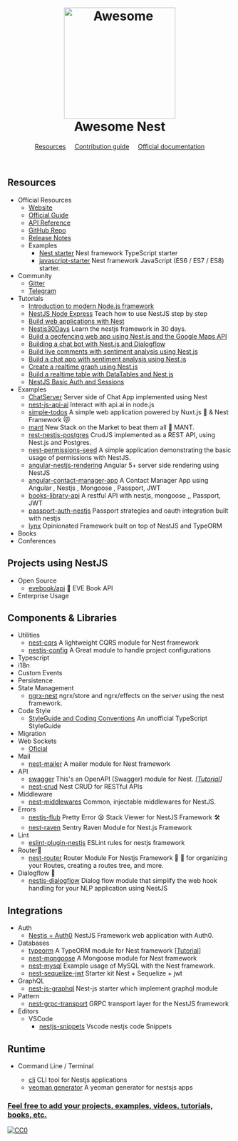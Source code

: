 <h1 align="center">
	<img width="250" src="https://camo.githubusercontent.com/18fe3feea5e3593c593e12e552494a3995eceacf/687474703a2f2f6b616d696c6d79736c69776965632e636f6d2f7075626c69632f6e6573742d6c6f676f2e706e672331" alt="Awesome">
  <br>
  <center>
    <strong>Awesome Nest</strong>
  </center>
</h1>

<p align="center">
	<a href="#resources">Resources</a>
  &nbsp;&nbsp;&nbsp;
	<a href="contributing.md">Contribution guide</a>
  &nbsp;&nbsp;&nbsp;
	<a href="https://nestjs.com">Official documentation</a>
</p>

<br>

## Resources

- Official Resources
  - [Website](https://nestjs.com)
  - [Official Guide](https://docs.nestjs.com)
  - [API Reference](https://docs.nestjs.com)
  - [GitHub Repo](https://github.com/nestjs/nest)
  - [Release Notes](https://github.com/nestjs/nest/blob/master/CHANGELOG.md)
  - Examples
    - [Nest starter](https://github.com/nestjs/typescript-starter) Nest framework TypeScript starter
    - [javascript-starter](https://github.com/nestjs/javascript-starter) Nest framework JavaScript (ES6 / ES7 / ES8) starter.
- Community
  - [Gitter](https://gitter.im/nestjs/)
  - [Telegram](https://t.me/nestjs)
- Tutorials
  - [Introduction to modern Node.js framework](https://kamilmysliwiec.com/nest-release-canditate-is-here-introduction-modern-node-js-framework)
  - [NestJS Node Express](https://auth0.com/blog/nestjs-brings-typescript-to-nodejs-and-express) Teach how to use NestJS step by step
  - [Build web applications with Nest](https://kamilmysliwiec.com/build-modern-scalable-node-js-web-applications-with-nest)
  - [Nestjs30Days](https://github.com/m24927605/Nestjs30Days) Learn the nestjs framework in 30 days.
  - [Build a geofencing web app using Nest.js and the Google Maps API](https://pusher.com/tutorials/geofencing-nestjs-googlemaps)
  - [Building a chat bot with Nest.js and Dialogflow](https://pusher.com/tutorials/chat-bot-nestjs)
  - [Build live comments with sentiment analysis using Nest.js](https://pusher.com/tutorials/live-comments-sentiment-analysis-nestjs)
  - [Build a chat app with sentiment analysis using Nest.js](https://pusher.com/tutorials/chat-sentiment-analysis-nestjs)
  - [Create a realtime graph using Nest.js](https://pusher.com/tutorials/realtime-graph-nestjs)
  - [Build a realtime table with DataTables and Nest.js](https://pusher.com/tutorials/realtime-table-datatables-nestjs)
  - [NestJS Basic Auth and Sessions](http://blog.exceptionfound.com/index.php/2018/06/07/nestjs-basic-auth-and-sessions/)
- Examples
  - [ChatServer](https://github.com/Pinedo11/nestDemo-ChatServer) Server side of Chat App implemented using Nest
  - [nest-js-api-ai](https://github.com/adrien2p/nest-js-api-ai) Interact with api.ai in node.js
  - [simple-todos](https://github.com/BruceHem/simple-todos) A simple web application powered by Nuxt.js :green_heart: & Nest Framework :heart_eyes_cat:
  - [mant](https://github.com/vladotesanovic/mant) New Stack on the Market to beat them all :ring: MANT.
  - [rest-nestjs-postgres](https://github.com/crudjs/rest-nestjs-postgres) CrudJS implemented as a REST API, using Nest.js and Postgres.
  - [nest-permissions-seed](https://github.com/EndyKaufman/nest-permissions-seed) A simple application demonstrating the basic usage of permissions with NestJS.
  - [angular-nestjs-rendering](https://github.com/Innovic-io/angular-nestjs-rendering) Angular 5+ server side rendering using NestJS
   - [angular-contact-manager-app](https://github.com/Abdallah-khalil/ContactManagerApp) A Contact Manager App using Angular , Nestjs ,  Mongoose , Passport, JWT 
   - [books-library-api](https://github.com/Abdallah-khalil/Books-Library-API) A restful API with nestjs, mongoose ,, Passport, JWT
   - [passport-auth-nestjs](https://github.com/Abdallah-khalil/NodeJsWithPassport) Passport strategies and oauth integration built with nestjs
   - [lynx](https://github.com/mentos1386/lynx) Opinionated Framework built on top of NestJS and TypeORM
- Books
- Conferences

## Projects using NestJS

- Open Source
  - [evebook/api](https://github.com/evebook/api) :milky_way: EVE Book API
- Enterprise Usage

## Components & Libraries

- Utilities
  - [nest-cqrs](https://github.com/nestjs/cqrs) A lightweight CQRS module for Nest framework
  - [nestjs-config](https://github.com/fenos/nestjs-config) A Great module to handle project configurations
- Typescript
- i18n
- Custom Events
- Persistence
- State Management
  - [ngrx-nest](https://github.com/derekkite/ngrx-nest) ngrx/store and ngrx/effects on the server using the nest framework.
- Code Style
  - [StyleGuide and Coding Conventions](https://github.com/basarat/typescript-book/blob/master/docs/styleguide/styleguide.md) An unofficial TypeScript StyleGuide
- Migration
- Web Sockets
  - [Oficial](https://docs.nestjs.com/websockets/gateways)
- Mail
  - [nest-mailer](https://github.com/partyka95/nest-mailer) A mailer module for Nest framework
- API
  - [swagger](https://github.com/nestjs/swagger) This's an OpenAPI (Swagger) module for Nest. _[[Tutorial](https://docs.nestjs.com/recipes/swagger)]_
  - [nest-crud](https://github.com/zMotivat0r/nest-crud) Nest CRUD for RESTful APIs
- Middleware
  - [nest-middlewares](https://github.com/wbhob/nest-middlewares) Common, injectable middlewares for NestJS.
- Errors
  - [nestjs-flub](https://github.com/shekohex/nestjs-flub)  Pretty Error :tired_face: Stack Viewer for NestJS Framework :hammer_and_wrench:
  - [nest-raven](https://github.com/mentos1386/nest-raven) Sentry Raven Module for Nest.js Framework
- Lint
  - [eslint-plugin-nestjs](https://github.com/unlight/eslint-plugin-nestjs) ESLint rules for nestjs framework
- Router🚦
  - [nest-router](https://github.com/shekohex/nest-router) Router Module For Nestjs Framework 🚦 🚀
  	for organizing your Routes, creating a routes tree, and more.
- Dialogflow :satellite:
  - [nestjs-dialogflow](https://github.com/adrien2p/nestjs-dialogflow) Dialog flow module that simplify the web hook handling for your NLP application using NestJS

## Integrations

- Auth
  - [Nestjs + Auth0](https://github.com/cdiaz/nestjs-auth0) NestJS Framework web application with Auth0.
- Databases
  - [typeorm](https://github.com/nestjs/typeorm) A TypeORM module for Nest framework [[Tutorial](http://docs.nestjs.com/recipes/sql-typeorm)]
  - [nest-mongoose](https://github.com/nestjs/mongoose)  A Mongoose module for Nest framework
  - [nest-mysql](https://github.com/cdiaz/nest-mysql) Example usage of MySQL with the Nest framework.
  - [nest-sequelize-jwt](https://github.com/adrien2p/nest-js-sequelize-jwt) Starter kit Nest + Sequelize + jwt
- GraphQL
  - [nest-js-graphql](https://github.com/adrien2p/nest-js-graphql) Nest-js starter which implement graphql module
- Pattern
  - [nest-grpc-transport](https://github.com/fresh8/nestjs-grpc-transport) GRPC transport layer for the NestJS framework
- Editors
  - VSCode
    - [nestjs-snippets](https://github.com/ashinzekene/vscode-nestjs-snippets) Vscode nestjs code Snippets

## Runtime

- Command Line / Terminal

  - [cli](https://github.com/nestjs/nest-cli) CLI tool for Nestjs applications
  - [yeoman generator](https://github.com/ashinzekene/generator-nestjs-app) A yeoman generator for nestsjs apps

### [Feel free to add your projects, examples, videos, tutorials, books, etc.](./contributing.md)

<a href="https://creativecommons.org/publicdomain/zero/1.0/"><img src="https://camo.githubusercontent.com/da896acd40e1f4f275c2da6e1d830b2865803fc8/68747470733a2f2f692e6372656174697665636f6d6d6f6e732e6f72672f702f7a65726f2f312e302f38387833312e706e67" alt="CC0" data-canonical-src="https://i.creativecommons.org/p/zero/1.0/88x31.png" style="max-width:100%;"></a>
